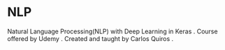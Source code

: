 # NLP
 Natural Language Processing(NLP) with Deep Learning in Keras . Course offered by Udemy .  Created and taught by Carlos Quiros .
